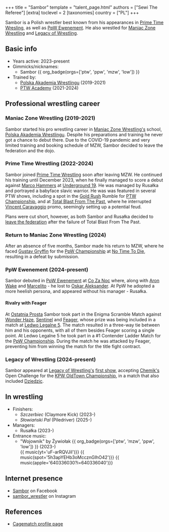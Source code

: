 +++
title = "Sambor"
template = "talent_page.html"
authors = ["Sewi The Referee"]
[extra]
toclevel = 2
[taxonomies]
country = ["PL"]
+++

Sambor is a Polish wrestler best known from his appearances in [Prime Time Wresling](@/o/ptw.md), as well as [PpW Ewenement](@/o/ppw.md). He also wrestled for [Maniac Zone Wrestling](@/o/mzw.md) and [Legacy of Wrestling](@/o/low.md).

## Basic info

* Years active: 2023-present
* Gimmicks/nicknames:
  - Sambor {{ org_badge(orgs=['ptw', 'ppw', 'mzw', 'low']) }}
* Trained by:
  - [Polska Akademia Wrestlingu](@/o/paw.md) (2019-2021)
  - [PTW Academy](@/o/ptw-academy.md) (2021-2024)

## Professional wrestling career 

### Maniac Zone Wrestling (2019-2021)

Sambor started his pro wrestling career in [Maniac Zone Wrestling's](@/o/mzw.md) school, [Polska Akademia Wrestlingu](@/o/paw.md). Despite his preparations and training he never got a chance to debut there. Due to the COVID-19 pandemic and very limited training and booking schedule of MZW, Sambor decided to leave the federation and the dojo.

### Prime Time Wrestling (2022-2024)

Sambor joined [Prime Time Wrestling](@/o/ptw.md) soon after leaving MZW. He continued his training until December 2023, when he finally managed to score a debut against [Marco Hammers](@/w/marco-hammers.md) at [Underground 19](@/e/ptw/2023-12-09-ptw-underground-19.md). He was managed by Rusałka and portrayed a babyface slavic warrior. He was was featured in several PTW shows, including a spot in the [Gold Rush](@/e/ptw/2024-02-03-ptw-5-gold-rush.md) Rumble for [PTW Championship](@/c/ptw-championship.md), and at [Total Blast From The Past](@/e/ptw/2024-05-11-ptw-6.md), where he interrupted [Vincent Caravaggio](@/w/vincent-caravaggio.md) promo, seemingly setting up a potential feud.

Plans were cut short, however, as both Sambor and Rusałka decided to [leave the federation](@/a/ptw-exits.md) after the failure of Total Blast From The Past.

### Return to Maniac Zone Wrestling (2024)

After an absence of five months, Sambor made his return to MZW, where he faced [Gustav Gryffin](@/w/gustav-gryffin.md) for the [PpW Championship](@/c/ppw-championship.md) at [No Time To Die](@/e/mzw/2024-10-12-mzw-no-time-to-die.md), resulting in a defeat by submission.

### PpW Ewenement (2024-present)

Sambor debuted in [PpW Ewenement](@/o/ppw.md) at [Co Za Noc](@/e/ppw/2024-10-26-ppw-co-za-noc.md) where, along with [Aron Wake](@/w/aron-wake.md) and [Marcelito](@/w/marcelito.md) - he lost to [Oskar Aleksander](@/w/oskar-aleksander.md). At PpW he adopted a more heelish persona, and appeared without his manager - Rusałka.

#### Rivalry with Feager

At [Ostatnia Prosta](@/e/ppw/2025-04-30-ppw-ostatnia-prosta.md) Sambor took part in the Enigma Scramble Match against [Wonder Haze](@/w/wonder-haze.md), [Sentinel](@/w/sentinel.md) and [Feager](@/w/feager.md), whose prize was being included in a match at [Ledwo Legalne 5](@/e/ppw/2025-06-07-ppw-ledwo-legalne-5.md). The match resulted in a three-way tie between him and his opponents, with all of them besides Feager scoring a single point. At Ledwo Legalne 5 he took part in a #1 Contender Ladder Match for the [PpW Championship](@/c/ppw-championship.md). During the match he was attacked by Feager, preventing him from winning the match for the title fight contract.

### Legacy of Wrestling (2024-present)

Sambor appeared at [Legacy of Wrestling's](@/o/low.md) [first show](@/e/low/2024-12-01-low-1.md), accepting [Chemik's](@/w/chemik.md) Open Challenge for the [KPW OldTown Championship](@/c/kpw-old-town-championship.md), in a match that also included [Dziedzic](@/w/dziedzic.md).

## In wrestling

* Finishers:
  - _Szczerbiec_ (Claymore Kick) (2023-)
  - _Słowiański Pal_ (Piledriver) (2025-)
* Managers:
  - Rusałka (2023-)
* Entrance music:
  - "Wojownik" by Żywiołak
    {{ org_badge(orgs=['ptw', 'mzw', 'ppw', 'low']) }} (2023-) <br>
    {{ music(yt='uF-arRQVJiI')}}
    {{ music(spot='5h3apYEHb3oMccznGIhO42')}}
    {{ music(apple='640336030?i=640336040')}}

## Internet presence

* [Sambor](https://www.facebook.com/profile.php?id=61554496142568) on Facebook
* [sambor_wrestler](https://www.instagram.com/sambor_wrestler) on Instagram

## References

* [Cagematch profile page](https://www.cagematch.net/?id=2&nr=29622)
